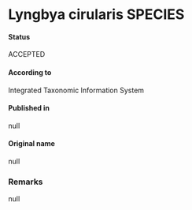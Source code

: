 Lyngbya cirularis SPECIES
=======

#### Status
ACCEPTED

#### According to
Integrated Taxonomic Information System

#### Published in
null

#### Original name
null

### Remarks
null